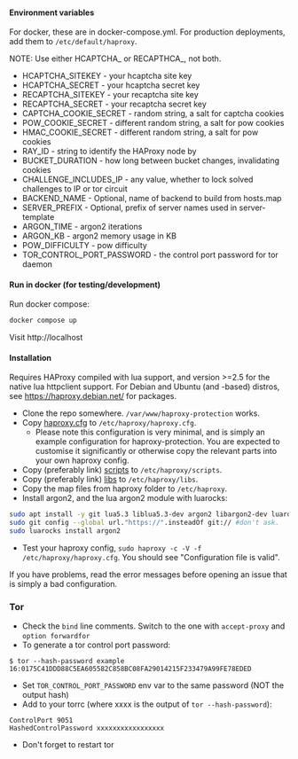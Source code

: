#### Environment variables

For docker, these are in docker-compose.yml. For production deployments, add them to `/etc/default/haproxy`.

NOTE: Use either HCAPTCHA_ or RECAPTHCA_, not both.
- HCAPTCHA_SITEKEY - your hcaptcha site key
- HCAPTCHA_SECRET - your hcaptcha secret key
- RECAPTCHA_SITEKEY - your recaptcha site key
- RECAPTCHA_SECRET - your recaptcha secret key
- CAPTCHA_COOKIE_SECRET - random string, a salt for captcha cookies
- POW_COOKIE_SECRET - different random string, a salt for pow cookies
- HMAC_COOKIE_SECRET - different random string, a salt for pow cookies
- RAY_ID - string to identify the HAProxy node by
- BUCKET_DURATION - how long between bucket changes, invalidating cookies
- CHALLENGE_INCLUDES_IP - any value, whether to lock solved challenges to IP or tor circuit
- BACKEND_NAME - Optional, name of backend to build from hosts.map
- SERVER_PREFIX - Optional, prefix of server names used in server-template
- ARGON_TIME - argon2 iterations
- ARGON_KB - argon2 memory usage in KB
- POW_DIFFICULTY - pow difficulty
- TOR_CONTROL_PORT_PASSWORD - the control port password for tor daemon

#### Run in docker (for testing/development)

Run docker compose:
```bash
docker compose up
```

Visit http://localhost

#### Installation

Requires HAProxy compiled with lua support, and version >=2.5 for the native lua httpclient support. For Debian and Ubuntu (and -based) distros, see https://haproxy.debian.net/ for packages.

- Clone the repo somewhere. `/var/www/haproxy-protection` works.
- Copy [haproxy.cfg](haproxy/haproxy.cfg) to `/etc/haproxy/haproxy.cfg`.
  - Please note this configuration is very minimal, and is simply an example configuration for haproxy-protection. You are expected to customise it significantly or otherwise copy the relevant parts into your own haproxy config.
- Copy (preferably link) [scripts](src/scripts) to `/etc/haproxy/scripts`.
- Copy (preferably link) [libs](src/libs) to `/etc/haproxy/libs`.
- Copy the map files from haproxy folder to `/etc/haproxy`.
- Install argon2, and the lua argon2 module with luarocks:
```bash
sudo apt install -y git lua5.3 liblua5.3-dev argon2 libargon2-dev luarocks
sudo git config --global url."https://".insteadOf git:// #don't ask.
sudo luarocks install argon2
```
- Test your haproxy config, `sudo haproxy -c -V -f /etc/haproxy/haproxy.cfg`. You should see "Configuration file is valid".

If you have problems, read the error messages before opening an issue that is simply a bad configuration.

### Tor

- Check the `bind` line comments. Switch to the one with `accept-proxy` and `option forwardfor`
- To generate a tor control port password:
```
$ tor --hash-password example
16:0175C41DDD88C5EA605582C858BC08FA29014215F233479A99FE78EDED
```
- Set `TOR_CONTROL_PORT_PASSWORD` env var to the same password (NOT the output hash)
- Add to your torrc (where xxxx is the output of `tor --hash-password`):
```
ControlPort 9051
HashedControlPassword xxxxxxxxxxxxxxxxx
```
- Don't forget to restart tor
